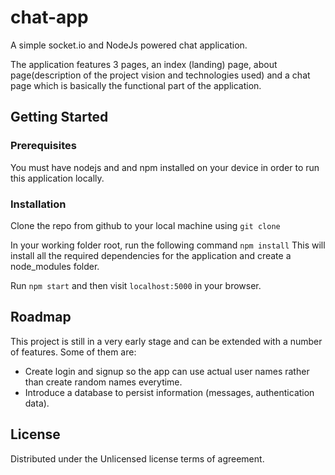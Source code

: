 # chat-app
A simple socket.io and NodeJs powered chat application.

The application features 3 pages, an index (landing) page, about page(description of the project vision and technologies used) and a chat page which is basically the functional part of the application.

## Getting Started

### Prerequisites
You must have nodejs and and npm installed on your device in order to run this application locally.

### Installation
Clone the repo from github to your local machine using
```git clone ```

In your working folder root, run the following command
```npm install```
This will install all the required dependencies for the application and create a node_modules folder.

Run `npm start` and then visit `localhost:5000` in your browser.

## Roadmap
This project is still in a very early stage and can be extended with a number of features. Some of them are:
- Create login and signup so the app can use actual user names rather than create random names everytime.
- Introduce a database to persist information (messages, authentication data).

## License
Distributed under the Unlicensed license terms of agreement.